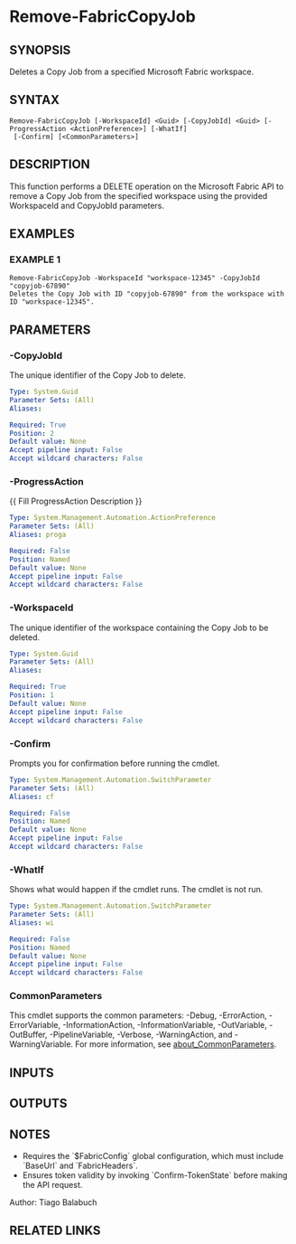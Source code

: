 ﻿---
external help file: FabricTools-help.xml
Module Name: FabricTools
online version: https://learn.microsoft.com/en-us/rest/api/fabric/eventhouse/items/list-eventhouses?tabs=HTTP
schema: 2.0.0
---

# Remove-FabricCopyJob

## SYNOPSIS
Deletes a Copy Job from a specified Microsoft Fabric workspace.

## SYNTAX

```
Remove-FabricCopyJob [-WorkspaceId] <Guid> [-CopyJobId] <Guid> [-ProgressAction <ActionPreference>] [-WhatIf]
 [-Confirm] [<CommonParameters>]
```

## DESCRIPTION
This function performs a DELETE operation on the Microsoft Fabric API to remove a Copy Job
from the specified workspace using the provided WorkspaceId and CopyJobId parameters.

## EXAMPLES

### EXAMPLE 1
```
Remove-FabricCopyJob -WorkspaceId "workspace-12345" -CopyJobId "copyjob-67890"
Deletes the Copy Job with ID "copyjob-67890" from the workspace with ID "workspace-12345".
```

## PARAMETERS

### -CopyJobId
The unique identifier of the Copy Job to delete.

```yaml
Type: System.Guid
Parameter Sets: (All)
Aliases:

Required: True
Position: 2
Default value: None
Accept pipeline input: False
Accept wildcard characters: False
```

### -ProgressAction
{{ Fill ProgressAction Description }}

```yaml
Type: System.Management.Automation.ActionPreference
Parameter Sets: (All)
Aliases: proga

Required: False
Position: Named
Default value: None
Accept pipeline input: False
Accept wildcard characters: False
```

### -WorkspaceId
The unique identifier of the workspace containing the Copy Job to be deleted.

```yaml
Type: System.Guid
Parameter Sets: (All)
Aliases:

Required: True
Position: 1
Default value: None
Accept pipeline input: False
Accept wildcard characters: False
```

### -Confirm
Prompts you for confirmation before running the cmdlet.

```yaml
Type: System.Management.Automation.SwitchParameter
Parameter Sets: (All)
Aliases: cf

Required: False
Position: Named
Default value: None
Accept pipeline input: False
Accept wildcard characters: False
```

### -WhatIf
Shows what would happen if the cmdlet runs.
The cmdlet is not run.

```yaml
Type: System.Management.Automation.SwitchParameter
Parameter Sets: (All)
Aliases: wi

Required: False
Position: Named
Default value: None
Accept pipeline input: False
Accept wildcard characters: False
```

### CommonParameters
This cmdlet supports the common parameters: -Debug, -ErrorAction, -ErrorVariable, -InformationAction, -InformationVariable, -OutVariable, -OutBuffer, -PipelineVariable, -Verbose, -WarningAction, and -WarningVariable. For more information, see [about_CommonParameters](http://go.microsoft.com/fwlink/?LinkID=113216).

## INPUTS

## OUTPUTS

## NOTES
- Requires the \`$FabricConfig\` global configuration, which must include \`BaseUrl\` and \`FabricHeaders\`.
- Ensures token validity by invoking \`Confirm-TokenState\` before making the API request.

Author: Tiago Balabuch

## RELATED LINKS
